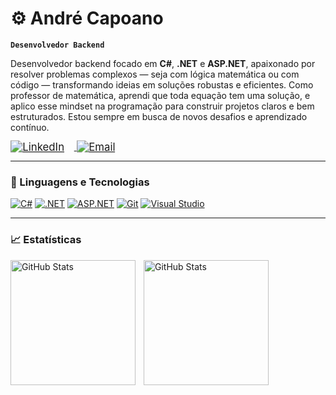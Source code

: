 # ⚙️ André Capoano

**`Desenvolvedor Backend`**

Desenvolvedor backend focado em **C#**, **.NET** e **ASP.NET**, apaixonado por resolver problemas complexos — seja com lógica matemática ou com código — transformando ideias em soluções robustas e eficientes.
Como professor de matemática, aprendi que toda equação tem uma solução, e aplico esse mindset na programação para construir projetos claros e bem estruturados. Estou sempre em busca de novos desafios e aprendizado contínuo.

<a href="https://www.linkedin.com/in/andrecapoano/">
  <img 
    src="https://img.shields.io/badge/LinkedIn-blue?style=for-the-badge&logo=linkedin" 
    alt="LinkedIn" 
    style="transform: scale(1.2); transform-origin: left; margin-right: 30px;" 
  />
</a>
<a href="mailto:andre_capuano@hotmail.com">
  <img 
    src="https://img.shields.io/badge/Outlook-6A994E?style=for-the-badge&logo=microsoftoutlook&logoColor=white" 
    alt="Email" 
    style="transform: scale(1.2); transform-origin: left;" 
  />
</a>

---

### 🧰 Linguagens e Tecnologias

[![C#](https://img.shields.io/badge/C%23-68217A?style=flat-square&logo=csharp&logoColor=white)](https://learn.microsoft.com/dotnet/csharp/)
[![.NET](https://img.shields.io/badge/.NET-0078D4?style=flat-square&logo=dotnet&logoColor=white)](https://dotnet.microsoft.com/)
[![ASP.NET](https://img.shields.io/badge/ASP.NET-512BD4?style=flat-square&logo=dotnet&logoColor=white)](https://learn.microsoft.com/aspnet/core/)
[![Git](https://img.shields.io/badge/Git-F05032?style=flat-square&logo=git&logoColor=white)](https://git-scm.com/)
[![Visual Studio](https://img.shields.io/badge/Visual_Studio-5C2D91?style=flat-square&logo=visualstudio&logoColor=white)](https://visualstudio.microsoft.com/)
<!-- [![SQL Server](https://img.shields.io/badge/SQL_Server-CC2927?style=flat-square&logo=microsoftsqlserver&logoColor=white)](https://www.microsoft.com/sql-server/) -->
<!-- [![Azure](https://img.shields.io/badge/Microsoft_Azure-0078D4?style=flat-square&logo=microsoftazure&logoColor=white)](https://azure.microsoft.com/) -->

---

### 📈 Estatísticas

<p>
  <img 
    align="left" 
    alt="GitHub Stats" 
    height="200" 
    style="padding-right: 10px;" 
    src="https://github-readme-stats.vercel.app/api?username=andrecapoano&show_icons=true&rank_icon=github&theme=github_dark&locale=pt-br" 
  />

<img 
      align="left" 
      alt="GitHub Stats" 
      height="200" 
      src="https://github-readme-stats.vercel.app/api/top-langs/?username=andrecapoano&theme=github_dark&layout=compact&custom_title=Linguagens&langs_count=9" 
  />
</p>
